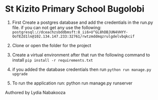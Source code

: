# St Kizito Primary School Bugolobi
1. First Create a postgres database and add the credentials in the run.py file. if you can not get any use the following: `postgresql://dceachzsbddbmsft:8_ii6>U^GL8hDBJUN4VHYY-OoTEZd1ln@102.134.147.233:32761/rwtzmddmqzrulgdelvbqkcif`

2. Clone or open the folder for the project
3. Create a virtual environment after that run the following command to install `pip install -r requirements.txt`
4. if you added the database credentials then run `python run manage.py upgrade`
5. To run the application run: python run manage.py runserver

Authored by Lydia Nabakooza
